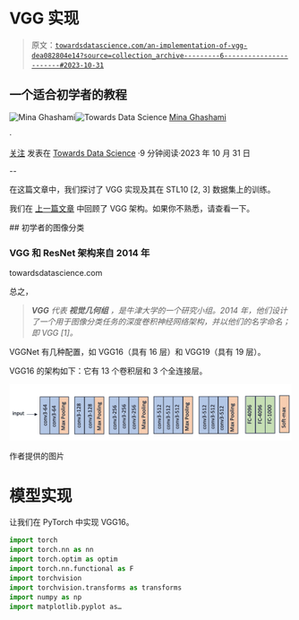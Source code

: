 # VGG 实现

> 原文：[`towardsdatascience.com/an-implementation-of-vgg-dea082804e14?source=collection_archive---------6-----------------------#2023-10-31`](https://towardsdatascience.com/an-implementation-of-vgg-dea082804e14?source=collection_archive---------6-----------------------#2023-10-31)

## 一个适合初学者的教程

[](https://medium.com/@mina.ghashami?source=post_page-----dea082804e14--------------------------------)![Mina Ghashami](https://medium.com/@mina.ghashami?source=post_page-----dea082804e14--------------------------------)[](https://towardsdatascience.com/?source=post_page-----dea082804e14--------------------------------)![Towards Data Science](https://towardsdatascience.com/?source=post_page-----dea082804e14--------------------------------) [Mina Ghashami](https://medium.com/@mina.ghashami?source=post_page-----dea082804e14--------------------------------)

·

[关注](https://medium.com/m/signin?actionUrl=https%3A%2F%2Fmedium.com%2F_%2Fsubscribe%2Fuser%2Fc99ed9ed7b9a&operation=register&redirect=https%3A%2F%2Ftowardsdatascience.com%2Fan-implementation-of-vgg-dea082804e14&user=Mina+Ghashami&userId=c99ed9ed7b9a&source=post_page-c99ed9ed7b9a----dea082804e14---------------------post_header-----------) 发表在 [Towards Data Science](https://towardsdatascience.com/?source=post_page-----dea082804e14--------------------------------) ·9 分钟阅读·2023 年 10 月 31 日[](https://medium.com/m/signin?actionUrl=https%3A%2F%2Fmedium.com%2F_%2Fvote%2Ftowards-data-science%2Fdea082804e14&operation=register&redirect=https%3A%2F%2Ftowardsdatascience.com%2Fan-implementation-of-vgg-dea082804e14&user=Mina+Ghashami&userId=c99ed9ed7b9a&source=-----dea082804e14---------------------clap_footer-----------)

--

[](https://medium.com/m/signin?actionUrl=https%3A%2F%2Fmedium.com%2F_%2Fbookmark%2Fp%2Fdea082804e14&operation=register&redirect=https%3A%2F%2Ftowardsdatascience.com%2Fan-implementation-of-vgg-dea082804e14&source=-----dea082804e14---------------------bookmark_footer-----------)

在这篇文章中，我们探讨了 VGG 实现及其在 STL10 [2, 3] 数据集上的训练。

我们在 [上一篇文章](https://medium.com/towards-data-science/image-classification-for-beginners-8546aa75f331) 中回顾了 VGG 架构。如果你不熟悉，请查看一下。

[](/image-classification-for-beginners-8546aa75f331?source=post_page-----dea082804e14--------------------------------) ## 初学者的图像分类

### VGG 和 ResNet 架构来自 2014 年

towardsdatascience.com

总之，

> ***VGG*** *代表* ***视觉几何组*** *，是牛津大学的一个研究小组。2014 年，他们设计了一个用于图像分类任务的深度卷积神经网络架构，并以他们的名字命名；即 VGG [1]。*

VGGNet 有几种配置，如 VGG16（具有 16 层）和 VGG19（具有 19 层）。

VGG16 的架构如下：它有 13 个卷积层和 3 个全连接层。

![](img/1d4da4d93ace6621f6ce11b018e4bb23.png)

作者提供的图片

# 模型实现

让我们在 PyTorch 中实现 VGG16。

```py
import torch
import torch.nn as nn
import torch.optim as optim
import torch.nn.functional as F
import torchvision
import torchvision.transforms as transforms
import numpy as np
import matplotlib.pyplot as…
```
